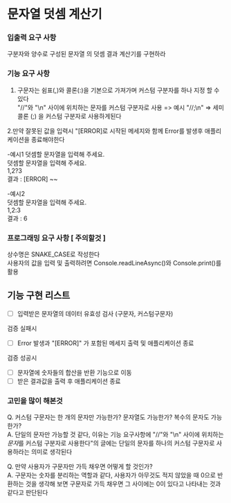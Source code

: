 # 문자열 덧셈 계산기

### 입출력 요구 사항
 구분자와 양수로 구성된 문자열 의 덧셈 결과 계산기를 구현하라  
 

### 기능 요구 사항
 1. 구문자는 쉼표(,)와 콜론(:)을 기본으로 가져가며 커스텀 구분자를 하나 지정 할 수 있다  
  "//"와 "\n" 사이에 위치하는 문자를 커스텀 구분자로 사용 => 예시 "//;\n" => 세미콜론 (;) 을 커스텀 구분자로 사용하게된다  

2.만약 잘못된 값을 입력시 "[ERROR]로 시작된 메세지와 함께 Error를 발생후 애플리케이션을 종료해야한다  
 
-예시1
   덧셈할 문자열을 입력해 주세요.  
   덧셈할 문자열을 입력해 주세요.  
   1,2?3  
   결과 : [ERROR] ~~  
  
-예시2   
   덧셈할 문자열을 입력해 주세요.  
   1,2:3  
   결과 : 6  

### 프로그래밍 요구 사항 [ 주의할것 ]  
  상수명은 SNAKE_CASE로 작성한다    
  사용자의 값을 입력 및 출력하려면 Console.readLineAsync()와 Console.print()를 활용  

## 기능 구현 리스트  

 - [ ] 입력받은 문자열의 데이터 유효성 검사 (구문자, 커스텀구문자)  

검증 실패시 
 - [ ] Error 발생과 "[ERROR]" 가 포함된 메세지 출력 및 애플리케이션 종료  

검증 성공시   
 - [ ] 문자열에 숫자들의 합산을 반환 기능으로 이동  
 - [ ] 받은 결과값을 출력 후 애플리케이션 종료

### 고민을 많이 해본것


Q. 커스텀 구문자는 한 개의 문자만 가능한가? 문자열도 가능한가? 복수의 문자도 가능한가?   
A. 단일의 문자만 가능할 것 같다, 이유는 기능 요구사항에 "//"와 "\n" 사이에 위치하는 *문자*를 커스텀 구분자로 사용한다"의 글에는 단일의 문자를 하나의 커스텀 구문자로 사용하라는 의미로 생각된다  

Q. 만약 사용자가 구문자만 가득 채우면 어떻게 할 것인가?   
A. 구문자는 숫자를 분리하는 역할과 같다, 사용자가 아무것도 적지 않았을 때 0으로 반환하는 것을 생각해 보면 구문자로 가득 채우면 그 사이에는 0이 있다고 나타내는 것과 같다고 판단된다  